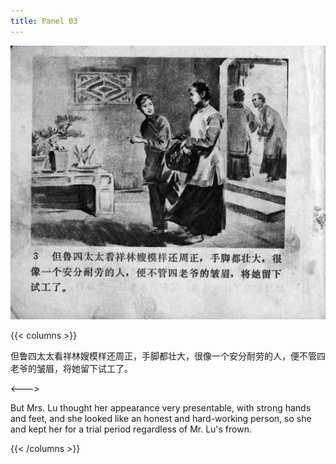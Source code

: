 ```yaml
---
title: Panel 03
---
```


![zhufu panel](./../../images/zhufu/seifert0772_zf_0008_003.jpg)

{{< columns >}}

但鲁四太太看祥林嫂模样还周正，手脚都壮大，很像一个安分耐劳的人，便不管四老爷的皱眉，将她留下试工了。

<--->

But Mrs. Lu thought her appearance very presentable, with strong hands and feet, and she looked like an honest and hard-working person, so she and kept her for a trial period regardless of Mr. Lu's frown.

{{< /columns >}}
